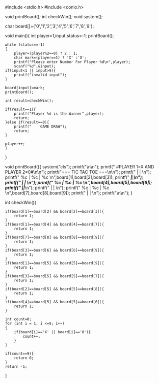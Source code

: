 #include <stdio.h>
#include <conio.h>

void printBoard();
int checkWin();
void system();

char board[]={'0','1','2','3','4','5','6','7','8','9'};

void main(){
    int player=1,input,status=-1;
    printBoard();


    while (status==-1)
    {
        player=(player%2==0) ? 2 : 1;
        char mark=(player==1) ? 'X' :'O';
        printf("Please enter Number For Player %d\n",player);
        scanf("%d",&input);
    if(input<1 || input>9){
        printf("invalid input");
    }

    board[input]=mark;
    printBoard();

    int result=checkWin();

    if(result==1){
        printf("Player %d is the Winner",player);
        return;
    }else if(result==0){
        printf("    GAME DRAW");
        return;
    }

    player++;
    }


}

void printBoard(){
    system("cls");
    printf("\n\n");
    printf("    #PLAYER 1=X AND PLAYER 2=0#\n\n");
    printf("=== TIC TAC TOE ===\n\n");
    printf("       |     |     \n");
    printf("    %c  |  %c  |  %c  \n",board[1],board[2],board[3]);
    printf("  _____|_____|_____\n");
    printf("       |     |     \n");
    printf("    %c  |  %c  |  %c  \n",board[4],board[5],board[6]);
    printf("  _____|_____|_____\n");
    printf("       |     |     \n");
    printf("    %c  |  %c  |  %c  \n",board[7],board[8],board[9]);
    printf("       |     |     \n");
    printf("\n\n");
}


int checkWin(){

    if(board[1]==board[2] && board[2]==board[3]){
        return 1;
    }
    if(board[1]==board[4] && board[4]==board[7]){
        return 1;
    }
    if(board[7]==board[8] && board[8]==board[9]){
        return 1;
    }
    if(board[3]==board[6] && board[6]==board[9]){
        return 1;
    }
    if(board[1]==board[5] && board[5]==board[9]){
        return 1;
    }
    if(board[3]==board[5] && board[5]==board[7]){
        return 1;
    }
    if(board[2]==board[5] && board[5]==board[8]){
        return 1;
    }
    if(board[4]==board[5] && board[5]==board[6]){
        return 1;
    }
    
    int count=0;
    for (int i = 1; i <=9; i++)
    {
        if(board[i]=='X' || board[i]=='O'){
            count++;
        }
    }

    if(count==9){
        return 0;
    }
    return -1;
}
